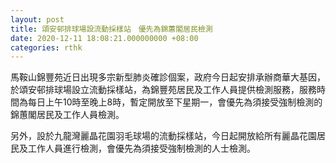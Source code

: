 ```yaml
---
layout: post
title: 頌安邨排球場設流動採樣站　優先為錦蕙閣居民檢測
date: 2020-12-11 18:08:21.000000000 +08:00
categories: rthk
---
```


馬鞍山錦豐苑近日出現多宗新型肺炎確診個案，政府今日起安排承辦商華大基因，於頌安邨排球場設立流動採樣站，為錦豐苑居民及工作人員提供檢測服務，服務時間為每日上午10時至晚上8時，暫定開放至下星期一，會優先為須接受強制檢測的錦蕙閣居民及工作人員檢測。

另外，設於九龍灣麗晶花園羽毛球場的流動採樣站，今日起開放給所有麗晶花園居民及工作人員進行檢測，會優先為須接受強制檢測的人士檢測。
